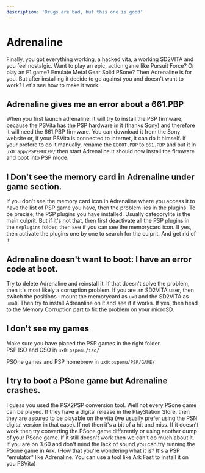 ```yaml
---
description: 'Drugs are bad, but this one is good'
---
```


# Adrenaline

Finally, you got everything working, a hacked vita, a working SD2VITA and you feel nostalgic. Want to play an epic, action game like Pursuit Force? Or play an F1 game? Emulate Metal Gear Solid PSone? Then Adrenaline is for you. But after installing it decide to go against you and doesn't want to work? Let's see how to make it work.

## Adrenaline gives me an error about a 661.PBP

When you first launch adrenaline, it will try to install the PSP firmware, because the PSVita has the PSP hardware in it \(thanks Sony\) and therefore it will need the 661.PBP firmware. You can download it from the Sony website or, if your PSVita is connected to internet, it can do it himself. if your prefere to do it manually, rename the `EBOOT.PBP` to `661.PBP` and put it in `ux0:app/PSPEMUCFW/` then start Adrenaline.It should now install the firmware and boot into PSP mode.

## I Don't see the memory card in Adrenaline under game section.

If you don't see the memory card icon in Adrenaline where you access it to have the list of PSP game you have, then the problem lies in the plugins. To be precise, the PSP plugins you have installed. Usually categorylite is the main culprit. But if it's not that, then first deactivate all the PSP plugins in the `seplugins` folder, then see if you can see the memorycard icon. If yes, then activate the plugins one by one to search for the culprit. And get rid of it

## Adrenaline doesn't want to boot: I have an error code at boot.

Try to delete Adrenaline and reinstall it. If that doesn't solve the problem, then it's most likely a corruption problem. If you are an SD2VITA user, then switch the positions : mount the memorycard as `ux0` and the SD2VITA as `uma0`. Then try to install Adreanline on it and see if it works. If yes, then head to the Memory Corruption part to fix the problem on your microSD.

## I don't see my games

Make sure you have placed the PSP games in the right folder.  
PSP ISO and CSO in `ux0:pspemu/iso/`

PSOne games and PSP homebrew in `ux0:pspemu/PSP/GAME/`

## I try to boot a PSone game but Adrenaline crashes.

I guess you used the PSX2PSP conversion tool. Well not every PSone game can be played. If they have a digital release in the PlayStation Store, then they are assured to be playable on the vita \(we usually prefer using the PSN digital version in that case\). If not then it's a bit of a hit and miss. If it doesn't work then try converting the PSone game differently or using another dump of your PSone game. If it still doesn't work then we can't do much about it. If you are on 3.60 and don't mind the lack of sound you can try running the PSone game in Ark. \(How that you're wondering what it is? It's a PSP "emulator" like Adrenaline. You can use a tool like Ark Fast to install it on you PSVita\)

